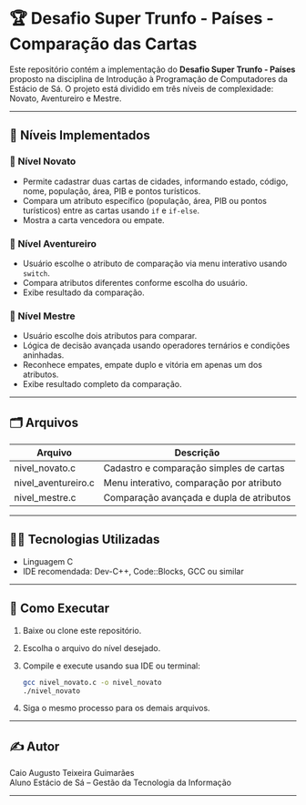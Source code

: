 # 🏆 Desafio Super Trunfo - Países - Comparação das Cartas

Este repositório contém a implementação do **Desafio Super Trunfo - Países** proposto na disciplina de Introdução à Programação de Computadores da Estácio de Sá. O projeto está dividido em três níveis de complexidade: Novato, Aventureiro e Mestre.

---

## 🧩 Níveis Implementados

### 🥉 Nível Novato
- Permite cadastrar duas cartas de cidades, informando estado, código, nome, população, área, PIB e pontos turísticos.
- Compara um atributo específico (população, área, PIB ou pontos turísticos) entre as cartas usando `if` e `if-else`.
- Mostra a carta vencedora ou empate.

### 🥈 Nível Aventureiro
- Usuário escolhe o atributo de comparação via menu interativo usando `switch`.
- Compara atributos diferentes conforme escolha do usuário.
- Exibe resultado da comparação.

### 🥇 Nível Mestre
- Usuário escolhe dois atributos para comparar.
- Lógica de decisão avançada usando operadores ternários e condições aninhadas.
- Reconhece empates, empate duplo e vitória em apenas um dos atributos.
- Exibe resultado completo da comparação.

---

## 🗂 Arquivos

| Arquivo            | Descrição                                      |
|--------------------|------------------------------------------------|
| nivel_novato.c     | Cadastro e comparação simples de cartas        |
| nivel_aventureiro.c| Menu interativo, comparação por atributo       |
| nivel_mestre.c     | Comparação avançada e dupla de atributos       |

---

## 👨‍💻 Tecnologias Utilizadas
- Linguagem C
- IDE recomendada: Dev-C++, Code::Blocks, GCC ou similar

---

## 🚩 Como Executar

1. Baixe ou clone este repositório.
2. Escolha o arquivo do nível desejado.
3. Compile e execute usando sua IDE ou terminal:

   ```bash
   gcc nivel_novato.c -o nivel_novato
   ./nivel_novato
   ```

4. Siga o mesmo processo para os demais arquivos.

---

## ✍️ Autor

Caio Augusto Teixeira Guimarães  
Aluno Estácio de Sá – Gestão da Tecnologia da Informação

---
